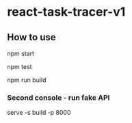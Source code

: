 # react-task-tracer-v1


## How to use

npm start

npm test

npm run build

### Second console - run fake API

serve -s build -p 8000